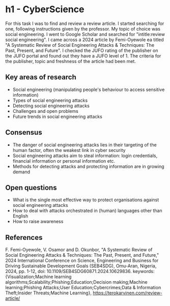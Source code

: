 # h1 - CyberScience

For this task I was to find and review a review article. I started searching for one, following instructions given by the professor.
My topic of choice was social engineering. I went to Google Scholar and searched for "intitle:review social engineering".
I came across a 2024 article by Femi-Oyewole ea titled "A Systematic Review of Social Engineering Attacks & Techniques: The Past, Present, and Future".
I checked the JUFO rating of the publisher on the JUFO portal and found out they have a JUFO level of 1. The criteria for the publisher, topic
and freshness of the article had been met.

## Key areas of research

- Social engineering (manipulating people's behaviour to access sensitive information)
- Types of social engineering attacks
- Detecting social engineering attacks
- Challenges and open problems
- Future trends in social engineering attacks

## Consensus

- The danger of social engineering attacks lies in their targeting of the human factor, often the weakest link in cyber security
- Social engineering attacks aim to steal information: login credentials, financial information or personal information etc.
- Methods for detecting attacks and protecting information are in growing demand

## Open questions

- What is the single most effective way to protect organisations against social engineering attacks
- How to deal with attacks orchestrated in (human) languages other than English
- How to raise awareness

## References

F. Femi-Oyewole, V. Osamor and D. Okunbor, "A Systematic Review of Social Engineering Attacks & Techniques: The Past, Present, and Future," 2024 International Conference on Science, Engineering and Business for Driving Sustainable Development Goals (SEB4SDG), Omu-Aran, Nigeria, 2024, pp. 1-12, doi: 10.1109/SEB4SDG60871.2024.10629836. keywords: {Visualization;Machine learning algorithms;Scalability;Phishing;Education;Decision making;Machine learning;Phishing Attacks;User Education;Cybercrimes;Data & Information Theft;Insider Threats;Machine Learning},
https://terokarvinen.com/review-article/
